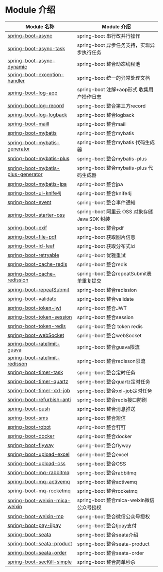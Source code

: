# Module 介绍
| Module 名称                                                  | Module 介绍                                                  |
| ------------------------------------------------------------ | ------------------------------------------------------------ |
| [spring-boot-async](./spring-boot-async/HELP.md)                         | spring-boot 串行改并行操作                             |
| [spring-boot-async-task](./spring-boot-async-task/HELP.md)                         | spring-boot 异步任务支持，实现异步执行任务                               |
| [spring-boot-async-dynamic](./spring-boot-async-task-dynamic/HELP.md)                         | spring-boot 整合动态线程池                               |
| [spring-boot-exception-handler](./spring-boot-exception-handler/HELP.md) | spring-boot 统一的异常处理文档                      |
| [spring-boot-log-aop](./spring-boot-log-aop/HELP.md) | spring-boot 注解+aop形式 收集用户操作日志                    |
| [spring-boot-log-record](./spring-boot-log-record/HELP.md) | spring-boot 整合第三方record|
| [spring-boot-log-logback](./spring-boot-log-logback/HELP.md) | spring-boot 整合logback                    |
| [spring-boot-maill](./spring-boot-maill/HELP.md) | spring-boot 整合maill                  |
| [spring-boot-mybatis](./spring-boot-mybatis/HELP.md) | spring-boot 整合mybatis                   |
| [spring-boot-mybatis-generator](./spring-boot-mybatis-generator/HELP.md) | spring-boot 整合mybatis 代码生成器                   |
| [spring-boot-mybatis-plus](./spring-boot-mybatis-plus/HELP.md) | spring-boot 整合mybatis-plus                  |
| [spring-boot-mybatis-plus-generator](./spring-boot-mybatis-plus-generator/HELP.md) | spring-boot 整合mybatis-plus 代码生成器                 |
| [spring-boot-mybatis-jpa](./spring-boot-jpa/HELP.md) | spring-boot 整合jpa                 |
| [spring-boot-ui-knife4j](./spring-boot-ui-knife4j/HELP.md) | spring-boot 整合knife4j             |
| [spring-boot-event](./spring-boot-event/HELP.md) | spring-boot 整合事件通知            |
| [spring-boot-starter-oss](./spring-boot-starter-oss/HELP.md) | spring-boot     阿里云 OSS 对象存储 Java SDK 封装    |
| [spring-boot-exif](./spring-boot-exif/HELP.md) | spring-boot 整合pdf       |
| [spring-boot-file-pdf](./spring-boot-file-pdf/HELP.md) | spring-boot 获取图片信息        |
| [spring-boot-id-leaf](./spring-boot-id-leaf/HELP.md) | spring-boot 获取分布式Id   |
| [spring-boot-retryable](./spring-boot-retryable/HELP.md) | spring-boot 优雅重试 |
| [spring-boot-cache-redis](./spring-boot-cache-redis/HELP.md) | spring-boot 整合redis |
| [spring-boot-cache-redission](./spring-boot-repeatsubmit/HELP.md) | spring-boot 整合repeatSubmit表单重复提交
| [spring-boot-repeatSubmit](./spring-boot-cache-redisson/HELP.md) | spring-boot 整合redission
| [spring-boot-validate](./spring-boot-validate/HELP.md) | spring-boot 整合validate
| [spring-boot-token-jwt](./spring-boot-token-jwt/HELP.md) | spring-boot 整合JWT |
| [spring-boot-token-session](./spring-boot-token-session/HELP.md) | spring-boot 整合session |
| [spring-boot-token-redis](./spring-boot-token-redis/HELP.md) | spring-boot 整合 token redis |
| [spring-boot-webSocket](./spring-boot-websocket/HELP.md) | spring-boot 整合webSocket|
| [spring-boot-ratelimit-guava](./spring-boot-ratelimit-guava/HELP.md) | spring-boot 整合guava限流
| [spring-boot-ratelimit-redisson](./spring-boot-ratelimit-redisson/HELP.md) | spring-boot 整合redisson限流
| [spring-boot-timer-task](./spring-boot-timer-task/HELP.md) | spring-boot 整合定时任务
| [spring-boot-timer-quartz](./spring-boot-timer-quartz/HELP.md) | spring-boot 整合quartz定时任务
| [spring-boot-timer-xxl-job](./spring-boot-timer-xxl-job/HELP.md) | spring-boot 整合xxl-job定时任务
| [spring-boot-refurbish-anti](./spring-boot-refurbish-anti/HELP.md) | spring-boot 整合redis接口防刷
| [spring-boot-push](./spring-boot-push/HELP.md) | spring-boot 整合消息推送
| [spring-boot-sms](./spring-boot-sms/HELP.md) | spring-boot 整合短信
| [spring-boot-robot](./spring-boot-robot/HELP.md) | spring-boot 整合钉钉
| [spring-boot-docker](./spring-boot-docker/HELP.md) | spring-boot 整合docker
| [spring-boot-flyway](./spring-boot-flyway/HELP.md) | spring-boot 整合flyway
| [spring-boot-upload-excel](./spring-boot-upload-excel/HELP.md) | spring-boot 整合excel
| [spring-boot-upload-oss](./spring-boot-upload-oss/HELP.md) | spring-boot 整合OSS
| [spring-boot-mq-rabbitmq](./spring-boot-mq-rabbitmq/HELP.md) | spring-boot 整合rabbitmq
| [spring-boot-mq-activemq](./spring-boot-mq-activemq/HELP.md) | spring-boot 整合activemq
| [spring-boot-mq-rocketmq](./spring-boot-mq-rocketmq/HELP.md) | spring-boot 整合rocketmq
| [spring-boot-weixin-mica-weixin](./spring-boot-weixin/HELP.md) | spring-boot 整合mica-weixin微信公众号授权
| [spring-boot-weixin-mp](./spring-boot-weixin-mp/HELP.md) | spring-boot 整合微信公众号授权
| [spring-boot-pay-ijpay](./spring-boot-pay-ijpay/HELP.md) | spring-boot 整合Ijpay支付
| [spring-boot-seata](./spring-boot-seata-product/README.md) | spring-boot 整合seata介绍
| [spring-boot-seata-product](./spring-boot-seata-product/HELP.md) | spring-boot 整合seata-product
| [spring-boot-seata-order](./spring-boot-seata-order/HELP.md) | spring-boot 整合seata-order
| [spring-boot-secKill-simple](./spring-boot-seckill-simple/HELP.md) |  spring-boot 整合简单秒杀
